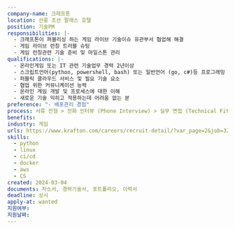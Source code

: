 ```yaml
---
company-name: 크래프톤
location: 선릉 조선 팔래스 호텔
position: 기술PM
responsibilities: |-
  - 크래프톤이 퍼블리싱 하는 게임 라이브 기술이슈 유관부서 협업해 해결
  - 게임 라이브 런칭 트러블 슈팅
  - 게임 런칭관련 기술 준비 및 마일스톤 관리
qualifications: |-
  - 온라인게임 또는 IT 관련 기술업무 경력 2년이상
  - 스크립트언어(python, powershell, bash) 또는 일반언어 (go, c#)등 프로그래밍 작성 경험
  - 퍼블릭 클라우드 서비스 및 필요 기술 요소
  - 협업 위한 커뮤니케이션 능력
  - 온라인 게임 개발 및 프로세스에 대한 이해
  - 새로운 기술 익히고 적용하는데 어려움 없는 분
preference: "- 배포관리 경험"
process: 서류 전형 > 전화 인터뷰 (Phone Interview) > 실무 면접 (Technical Fit Interview) > 최종 면접 (Culture Fit Interview) > 합격 및 입사
benefits: 
industry: 게임
urls: https://www.krafton.com/careers/recruit-detail/?var_page=2&job=3230&search_list_cnt=10&search_keyword=PM
skills:
  - python
  - linux
  - ci/cd
  - docker
  - aws
  - CS
created: 2024-03-04
documents: 자소서, 경력기술서, 포트폴리오, 이력서
deadline: 상시
apply-at: wanted
지원여부: 
지원날짜:
---
```

